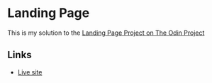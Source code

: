 # Landing Page

This is my solution to the [Landing Page Project on The Odin Project](https://www.theodinproject.com/lessons/foundations-landing-page)

## Links

- [Live site](https://micheldrv.github.io/odin-landing-page/)
